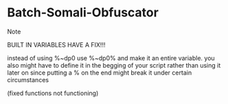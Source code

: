 # Batch-Somali-Obfuscator

Note

BUILT IN VARIABLES HAVE A FIX!!!

instead of using %~dp0 use %~dp0% and make it an entire variable.
you also might have to define it in the begging of your script rather than using it later on since putting a % on the end might break it under certain circumstances

(fixed functions not functioning)
